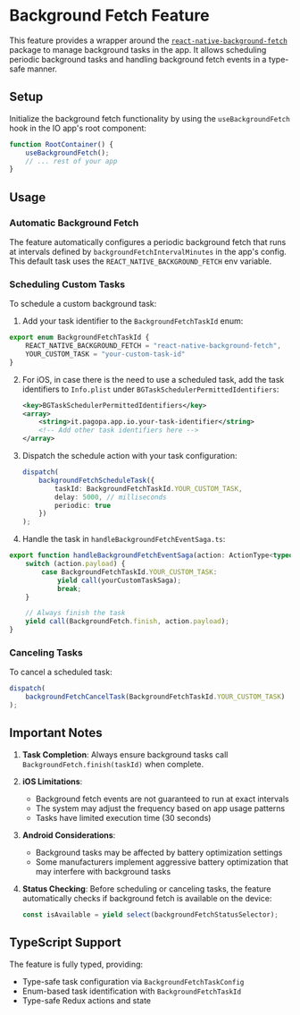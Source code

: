 # Background Fetch Feature

This feature provides a wrapper around the [`react-native-background-fetch`](https://github.com/transistorsoft/react-native-background-fetch) package to manage background tasks in the app. It allows scheduling periodic background tasks and handling background fetch events in a type-safe manner.

## Setup

Initialize the background fetch functionality by using the `useBackgroundFetch` hook in the IO app's root component:

```typescript
function RootContainer() {
    useBackgroundFetch();
    // ... rest of your app
}
```

## Usage

### Automatic Background Fetch

The feature automatically configures a periodic background fetch that runs at intervals defined by `backgroundFetchIntervalMinutes` in the app's config. This default task uses the `REACT_NATIVE_BACKGROUND_FETCH` env variable.

### Scheduling Custom Tasks

To schedule a custom background task:

1. Add your task identifier to the `BackgroundFetchTaskId` enum:

```typescript
export enum BackgroundFetchTaskId {
    REACT_NATIVE_BACKGROUND_FETCH = "react-native-background-fetch",
    YOUR_CUSTOM_TASK = "your-custom-task-id"
}
```

2. For iOS, in case there is the need to use a scheduled task, add the task identifiers to `Info.plist` under `BGTaskSchedulerPermittedIdentifiers`:

    ```xml
    <key>BGTaskSchedulerPermittedIdentifiers</key>
    <array>
        <string>it.pagopa.app.io.your-task-identifier</string>
        <!-- Add other task identifiers here -->
    </array>
    ```

2. Dispatch the schedule action with your task configuration:

    ```typescript
    dispatch(
        backgroundFetchScheduleTask({
            taskId: BackgroundFetchTaskId.YOUR_CUSTOM_TASK,
            delay: 5000, // milliseconds
            periodic: true
        })
    );
    ```

3. Handle the task in `handleBackgroundFetchEventSaga.ts`:

```typescript
export function handleBackgroundFetchEventSaga(action: ActionType<typeof backgroundFetchEvent>) {
    switch (action.payload) {
        case BackgroundFetchTaskId.YOUR_CUSTOM_TASK:
            yield call(yourCustomTaskSaga);
            break;
    }

    // Always finish the task
    yield call(BackgroundFetch.finish, action.payload);
}
```


### Canceling Tasks

To cancel a scheduled task:

```typescript
dispatch(
    backgroundFetchCancelTask(BackgroundFetchTaskId.YOUR_CUSTOM_TASK)
);
```


## Important Notes

1. **Task Completion**: Always ensure background tasks call `BackgroundFetch.finish(taskId)` when complete.
2. **iOS Limitations**: 
   - Background fetch events are not guaranteed to run at exact intervals
   - The system may adjust the frequency based on app usage patterns
   - Tasks have limited execution time (30 seconds)
3. **Android Considerations**:
   - Background tasks may be affected by battery optimization settings
   - Some manufacturers implement aggressive battery optimization that may interfere with background tasks
4. **Status Checking**: Before scheduling or canceling tasks, the feature automatically checks if background fetch is available on the device:

    ```typescript
    const isAvailable = yield select(backgroundFetchStatusSelector);
    ```

## TypeScript Support

The feature is fully typed, providing:
- Type-safe task configuration via `BackgroundFetchTaskConfig`
- Enum-based task identification with `BackgroundFetchTaskId`
- Type-safe Redux actions and state